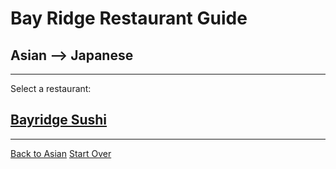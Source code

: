 # Bay Ridge Restaurant Guide
## Asian --> Japanese
---
Select a restaurant:
## [Bayridge Sushi]( http://www.brsushi.com/)
---
[Back to Asian](/asian.md)
[Start Over](../home.md)